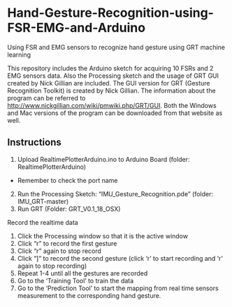 # Hand-Gesture-Recognition-using-FSR-EMG-and-Arduino
Using FSR and EMG sensors to recognize hand gesture using GRT machine learning

This repository includes the Arduino sketch for acquiring 10 FSRs and 2 EMG sensors data. Also the Processing sketch and the usage of GRT GUI created by Nick Gillian are included. The GUI version for GRT (Gesture Recognition Toolkit) is created by Nick Gillian. The information about the program can be referred to http://www.nickgillian.com/wiki/pmwiki.php/GRT/GUI. Both the Windows and Mac versions of the program can be downloaded from that website as well.

## Instructions
1. Upload RealtimePlotterArduino.ino to Arduino Board (folder: RealtimePlotterArduino)
- Remember to check the port name
2. Run the Processing Sketch: “IMU_Gesture_Recognition.pde” (folder: IMU_GRT-master)
3. Run GRT (Folder: GRT_V0.1_18_OSX)

Record the realtime data
1. Click the Processing window so that it is the active window
2. Click “r” to record the first gesture
3. Click “r” again to stop record
4. Click “]” to record the second gesture (click ‘r’ to start recording and ‘r’ again to stop recording)
5. Repeat 1-4 until all the gestures are recorded
6. Go to the ‘Training Tool’ to train the data
7. Go to the ‘Prediction Tool’ to start the mapping from real time sensors measurement to the corresponding hand gesture.
